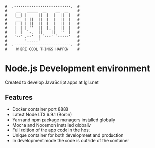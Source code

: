 ```
#  .--------------------------.  #
#    __   _____  __    __  __    #
#   |__| |     ||  |  |  ||  |   #
#    __  | ||  ||  |  |  ||  |   #
#   |  | | ||  ||  |  |  ||  |   #
#   |  | | ''  ||  |_ |  ||  |   #
#   |  |  `-.  ||    ||  ''  |   #
#   '--' .--'  | `---' `-----'   #
#        '-----'                 #
#  .--------------------------.  #
#    WHERE COOL THINGS HAPPEN    #
```
# Node.js Development environment

Created to develop JavaScript apps at Iglu.net

## Features

- Docker container port 8888
- Latest Node LTS 6.9.1 (Boron)
- Yarn and npm package managers installed globally
- Mocha and Nodemon installed globally
- Full edition of the app code in the host
- Unique container for both development and production
- In development mode the code is outside of the container